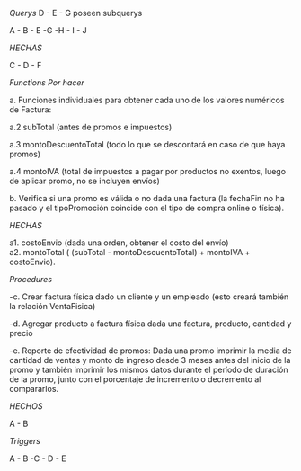 *Querys*      D - E - G poseen subquerys

A - B - E -G -H - I - J   

*HECHAS*

C - D - F

*Functions Por hacer*

a. Funciones individuales para obtener cada uno de los valores numéricos de Factura: 

a.2 subTotal  (antes  de  promos  e  impuestos)

a.3 montoDescuentoTotal (todo lo que se descontará en caso de que haya promos)

a.4 montoIVA (total de impuestos  a  pagar  por  productos  no  exentos,  luego  de  aplicar  promo,  no  se  incluyen  envíos)   

b. Verifica si una promo es válida o no dada una factura (la fechaFin no ha pasado y el 
tipoPromoción coincide con el tipo de compra online o física).  

*HECHAS*

a1. costoEnvio (dada  una  orden,  obtener  el  costo  del  envío)  
a2. montoTotal ( (subTotal - montoDescuentoTotal) + montoIVA + costoEnvio).  

*Procedures*

-c. Crear factura física dado un cliente y un empleado (esto creará también la relación VentaFisica)  

-d. Agregar producto a factura física dada una factura, producto, cantidad y precio 

-e. Reporte de efectividad de promos: Dada una promo imprimir la media de cantidad de ventas y monto de 
ingreso desde 3 meses antes del inicio de la promo y también imprimir los mismos datos durante el 
período de duración de la promo, junto con el porcentaje de incremento o decremento al 
compararlos.  

*HECHOS*

A - B

*Triggers*

A - B -C - D - E
